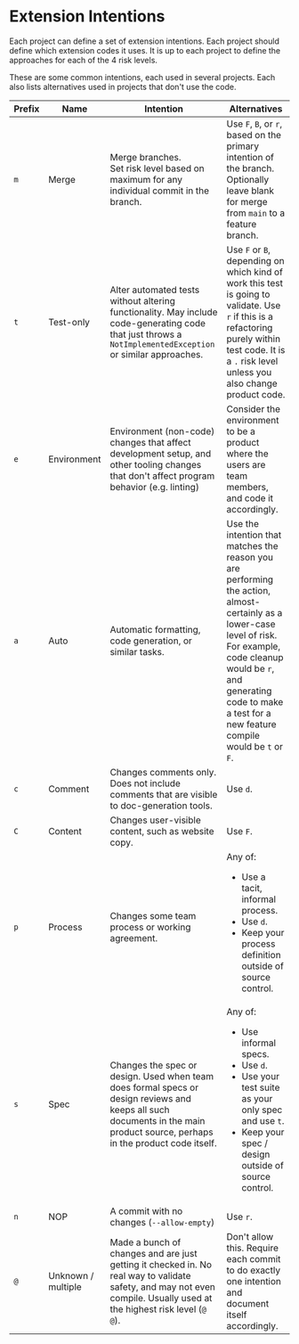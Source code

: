 # Extension Intentions

Each project can define a set of extension intentions. Each project should define which extension codes it uses. It is up to each project to define the approaches for each of the 4 risk levels.

These are some common intentions, each used in several projects. Each also lists alternatives used in projects that don't use the code.

| Prefix | Name | Intention | Alternatives |
| --- | --- | --- | --- |
| `m` | Merge | Merge branches.<br>Set risk level based on maximum for any individual commit in the branch. | Use `F`, `B`, or `r`, based on the primary intention of the branch. Optionally leave blank for merge from `main` to a feature branch. |
| `t` | Test-only | Alter automated tests without altering functionality. May include code-generating code that just throws a `NotImplementedException` or similar approaches. | Use `F` or `B`, depending on which kind of work this test is going to validate. Use `r` if this is a refactoring purely within test code. It is a `.` risk level unless you also change product code. |
| `e` | Environment | Environment (non-code) changes that affect development setup, and other tooling changes that don't affect program behavior (e.g. linting) | Consider the environment to be a product where the users are team members, and code it accordingly. |
| `a` | Auto | Automatic formatting, code generation, or similar tasks. | Use the intention that matches the reason you are performing the action, almost-certainly as a lower-case level of risk. For example, code cleanup would be `r`, and generating code to make a test for a new feature compile would be `t` or `F`. |
| `c` | Comment | Changes comments only. Does not include comments that are visible to doc-generation tools. | Use `d`. |
| `C` | Content | Changes user-visible content, such as website copy. | Use `F`. |
| `p` | Process | Changes some team process or working agreement. | Any of: <ul><li>Use a tacit, informal process.</li><li>Use `d`.</li><li>Keep your process definition outside of source control.</li></ul> |
| `s` | Spec | Changes the spec or design. Used when team does formal specs or design reviews and keeps all such documents in the main product source, perhaps in the product code itself. | Any of: <ul><li>Use informal specs.</li><li>Use `d`.</li><li>Use your test suite as your only spec and use `t`.</li><li>Keep your spec / design outside of source control.</li></ul> |
| `n` | NOP | A commit with no changes (`--allow-empty`) | Use `r`. |
| `@` | Unknown / multiple | Made a bunch of changes and are just getting it checked in. No real way to validate safety, and may not even compile. Usually used at the highest risk level (`@ @`). | Don't allow this. Require each commit to do exactly one intention and document itself accordingly. |
